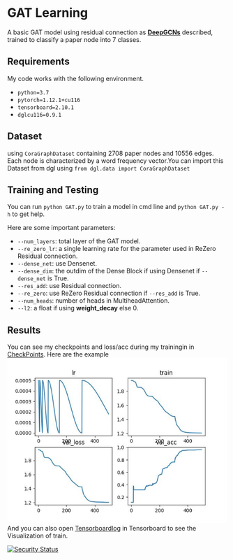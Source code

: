 # GAT Learning

A basic GAT model using residual connection as [**DeepGCNs**](https://arxiv.org/abs/1904.03751) described, trained to classify a paper node into 7 classes.

## Requirements

My code works with the following environment.
* `python=3.7`
* `pytorch=1.12.1+cu116`
* `tensorboard=2.10.1`
* `dglcu116=0.9.1`

## Dataset

using `CoraGraphDataset` containing 2708 paper nodes and 10556 edges. Each node is characterized by a word frequency vector.You can import this Dataset from dgl using `from dgl.data import CoraGraphDataset`

## Training and Testing

You can run `python GAT.py` to train a model in cmd line and `python GAT.py -h` to get help.

Here are some important parameters:

* `--num_layers`: total layer of the GAT model.
* `--re_zero_lr`: a single learning rate for the parameter used in ReZero Residual connection.
* `--dense_net`: use Densenet.
* `--dense_dim`: the outdim of the Dense Block if using Densenet if `--dense_net` is True.
* `--res_add`: use Residual connection.
* `--re_zero`: use ReZero Residual connection if `--res_add` is True.
* `--num_heads`: number of heads in MultiheadAttention.
* `--l2`: a float if using **weight_decay** else 0.

## Results

You can see my checkpoints and loss/acc during my trainingin in [CheckPoints](./path/checkpoints). Here are the example ![fig1](path\checkpoints\acc-95.40%_layers-1_lr-5.00e-04_hid_dim-128_res.jpg)
And you can also open [Tensorboardlog](\path\log) in Tensorboard to see the Visualization of train.

[![Security Status](https://www.murphysec.com/platform3/v3/badge/1611236784487313408.svg)](https://www.murphysec.com/accept?code=05b54279236a52098e663d8e3d7db29f&type=1&from=2&t=2)

